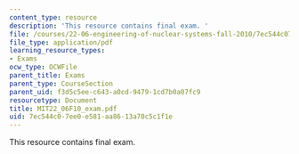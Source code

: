 ```yaml
---
content_type: resource
description: 'This resource contains final exam. '
file: /courses/22-06-engineering-of-nuclear-systems-fall-2010/7ec544c07ee0e581aa8613a70c5c1f1e_MIT22_06F10_exam.pdf
file_type: application/pdf
learning_resource_types:
- Exams
ocw_type: OCWFile
parent_title: Exams
parent_type: CourseSection
parent_uid: f3d5c5ee-c643-a0cd-9479-1cd7b0a07fc9
resourcetype: Document
title: MIT22_06F10_exam.pdf
uid: 7ec544c0-7ee0-e581-aa86-13a70c5c1f1e
---
```

This resource contains final exam. 

